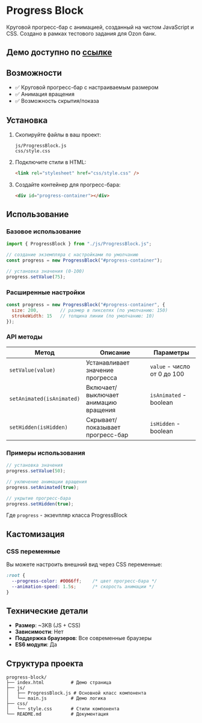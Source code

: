 # Progress Block

Круговой прогресс-бар с анимацией, созданный на чистом JavaScript и CSS. Создано в рамках тестового задания для Ozon банк.

## Демо доступно по [ссылке](https://nai-toors.github.io/Ozon-test-task/)


## Возможности

- ✅ Круговой прогресс-бар с настраиваемым размером
- ✅ Анимация вращения
- ✅ Возможность скрытия/показа

## Установка

1. Скопируйте файлы в ваш проект:
   ```
   js/ProgressBlock.js
   css/style.css
   ```

2. Подключите стили в HTML:
   ```html
   <link rel="stylesheet" href="css/style.css" />
   ```

3. Создайте контейнер для прогресс-бара:
   ```html
   <div id="progress-container"></div>
   ```

## Использование

### Базовое использование

```javascript
import { ProgressBlock } from "./js/ProgressBlock.js";

// создание экземпляра с настройками по умолчанию
const progress = new ProgressBlock("#progress-container");

// установка значения (0-100)
progress.setValue(75);
```

### Расширенные настройки

```javascript
const progress = new ProgressBlock("#progress-container", {
  size: 200,        // размер в пикселях (по умолчанию: 150)
  strokeWidth: 15   // толщина линии (по умолчанию: 10)
});
```

### API методы

| Метод | Описание | Параметры |
|-------|----------|-----------|
| `setValue(value)` | Устанавливает значение прогресса | `value` - число от 0 до 100 |
| `setAnimated(isAnimated)` | Включает/выключает анимацию вращения | `isAnimated` - boolean |
| `setHidden(isHidden)` | Скрывает/показывает прогресс-бар | `isHidden` - boolean |

### Примеры использования

```javascript
// установка значения
progress.setValue(50);

// уключение анимации вращения
progress.setAnimated(true);

// укрытие прогресс-бара
progress.setHidden(true);
```
Где `progress` - экзеvпляр класса ProgressBlock

## Кастомизация

### CSS переменные

Вы можете настроить внешний вид через CSS переменные:

```css
:root {
  --progress-color: #0066ff;    /* цвет прогресс-бара */
  --animation-speed: 1.5s;      /* скорость анимации */
}
```

## Технические детали

- **Размер**: ~3KB (JS + CSS)
- **Зависимости**: Нет
- **Поддержка браузеров**: Все современные браузеры
- **ES6 модули**: Да

## Структура проекта

```
progress-block/
├── index.html          # Демо страница
├── js/
│   ├── ProgressBlock.js # Основной класс компонента
│   └── main.js         # Демо логика
├── css/
│   └── style.css       # Стили компонента
└── README.md           # Документация
```


